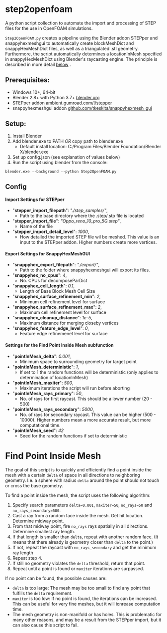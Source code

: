 # step2openfoam
A python script collection to automate the import and processing of STEP files for the use in OpenFOAM simulations.

`Step2OpenFOAM.py` creates a pipeline using the Blender addon STEPper and snappyhexmeshgui to automatically create blockMeshDict and snappyHexMeshDict files, as well as a triangulated .stl geometry. Furthermore, the script automatically determines a locationInMesh specified in snappyHexMeshDict using Blender's raycasting engine. The principle is described in more detail [below](#find-point-inside-mesh) . 

## Prerequisites:

- Windows 10+, 64-bit
- Blender 2.8+ with Python 3.7+ [blender.org ](https://www.blender.org/)
- STEPper addon [ambient.gumroad.com/l/stepper](https://ambient.gumroad.com/l/stepper)
- snappyhexmeshgui addon [github.com/tkeskita/snappyhexmesh_gui](https://github.com/tkeskita/snappyhexmesh_gui)

## Setup:

1. Install Blender
2. Add blender.exe to PATH *OR* copy path to blender.exe
   - Default install location: C:/Program Files/Blender Foundation/Blender X/blender.exe
3. Set up config.json (see explanation of values below)
4. Run the script using blender from the console:
``` 
blender.exe --background --python Step2OpenFOAM.py
```


## Config

#### Import Settings for STEPper

- "**stepper_import_filepath**": *"./step_samples/"*,
  - Path to the base directory where the .step/.stp file is located
- "**stepper_import_file**": *"Oppo_reno_10_pro_5G.step"*,
  - Name of the file
- "**stepper_import_detail_level**": *1000*,
  - How detailed the imported STEP file wil be meshed. This value is an input to the STEPper addon. Higher numbers create more vertices.

#### Export Settings for SnappyHexMeshGUI

- "**snappyhex_export_filepath**": *"./export/"*,
  - Path to the folder where snappyhexmeshgui will export its files.
- "**snappyhex_no_cpus**": *4*,
  - No. CPUs for decomposeParDict
- "**snappyhex_cell_length**": *0.1*,
  - Length of Base Block Mesh Cell Size
- "**snappyhex_surface_refinement_min**": *2*,
  - Minimum cell refinement level for surface
- "**snappyhex_surface_refinement_max**": *2*,
  - Maximum cell refinement level for surface
- "**snappyhex_cleanup_distance**": *1e-5*,
  - Maximum distance for merging closeby vertices
- "**snappyhex_feature_edge_level**": *0*,
  - Feature edge refinemenet level for surface

#### Settings for the Find Point Inside Mesh subfunction

- "**pointInMesh_delta**": *0.001*,
  - Minimum space to surrounding geometry for target point
- "**pointInMesh_deterministic**": *1*,
  - If set to 1 the random functions will be deterministic (only applies to determination of locationInMesh)
- "**pointInMesh_maxiter**": *500*,
  - Maximum iterations the script will run before aborting
- "**pointInMesh_rays_primary**": *50*,
  - No. of rays for first raycast. This should be a lower number (20 - 500)
- "**pointInMesh_rays_secondary**": *5000*,
  - No. of rays for secondary raycast. This value can be higher (500 - 10000). Higher numbers mean a more accurate result, but more computational time.
- "**pointInMesh_seed**": *42*
  - Seed for the random functions if set to deterministic



 
# Find Point Inside Mesh

The goal of this script is to quickly and efficiently find a point inside the mesh with a certain `delta` of space in all directions to neighboring geometry. I.e. a sphere with radius `delta` around the point should not touch or cross the base geometry. 

To find a point inside the mesh, the script uses the following algorithm:

1. Specify search parameters `delta=0.001`, `maxiter=50`,  `no_rays=50` and `no_rays_secondary=500`.
2. Cast a ray from a random face inside the mesh. Get hit location. Determine midway point.
3. From that midway point, fire `no_rays` rays spatially in all directions. Determine smallest ray length.
4. If that length is smaller than `delta`, repeat with another random face. (It means that there already is geometry closer than `delta` to the point.)
5. If not, repeat the raycast with `no_rays_secondary` and get the minimum ray length
6. Repeat step 4.
7. If still no geometry violates the `delta` threshold, return that point.
8. Repeat until a point is found or `maxiter` iterations are surpassed.

If no point can be found, the possible causes are:
- `delta` is too large: The mesh may be too small to find any point that fulfills the `delta` requirement.
- `maxiter` is too low: If no point is found, the iterations can be increased. This can be useful for very fine meshes, but it will icnrease computation time.
- The mesh geometry is non-manifold or has holes. This is problematic for many other reasons, and may be a result from the STEPper import, but it can also cause this script to fail.



